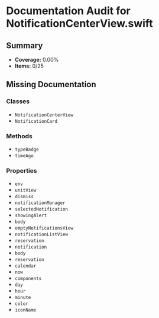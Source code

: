 # Documentation Audit for NotificationCenterView.swift

## Summary

- **Coverage:** 0.00%
- **Items:** 0/25

## Missing Documentation

### Classes
- `NotificationCenterView`
- `NotificationCard`

### Methods
- `typeBadge`
- `timeAgo`

### Properties
- `env`
- `unitView`
- `dismiss`
- `notificationManager`
- `selectedNotification`
- `showingAlert`
- `body`
- `emptyNotificationsView`
- `notificationListView`
- `reservation`
- `notification`
- `body`
- `reservation`
- `calendar`
- `now`
- `components`
- `day`
- `hour`
- `minute`
- `color`
- `iconName`
